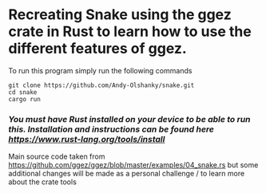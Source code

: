 # Recreating Snake using the ggez crate in Rust to learn how to use the different features of ggez.

To run this program simply run the following commands
```
git clone https://github.com/Andy-Olshanky/snake.git
cd snake
cargo run
```
### *You must have Rust installed on your device to be able to run this. Installation and instructions can be found here https://www.rust-lang.org/tools/install*

Main source code taken from https://github.com/ggez/ggez/blob/master/examples/04_snake.rs but some additional changes will be made as a personal challenge / to learn more about the crate tools
